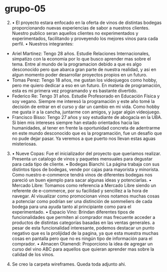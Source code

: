 # grupo-05

2.  • El proyecto estara enfocado en la oferta de vinos de distintas bodegas proporcionando nuevas experiencias de sabor a nuestros clientes. Nuestro publico seran aquellos clientes no experimentados y experimentados, facilitando y proveyendo los mejores vinos para cada perfil.
    • Nuestros integrantes:

- Ariel Martinez: Tengo 28 años. Estudie Relaciones Internacionales, simpatizo con la economia por lo que busco aprender mas sobre el tema. Entre al mundo de la programacion debido a que es algo desconocido pero que abarca gran parte de nuestra realidad, y asi en algun momento poder desarrollar proyectos propios en un futuro.
- Tomas Perez: Tengo 18 años, me gustan los videojuegos como hobby, pero me quiero dedicar a eso en un futuro. En materia de programación, esta es mi primera vez programando y es bastante divertido.
- Federico Re: Tengo 31 años. Estudie Profesorado en Educación Física y soy vegano. Siempre me interesó la programación y este año tomé la decisión de entrar en el curso y dar un cambio en mi vida. Como hobby me gusta ir a la cancha, juntarme con amigos, y jugar algún videojuego.
- Francisco Bisso: Tengo 27 años y soy estudiante de abogacía en la UBA. Si bien mis intereses siempre han estado orientados hacia las humanidades, al tener en frente la oportunidad concreta de adentrarme en este mundo desconocido que es la programación, fue un desafío que no pude dejar pasar. Ya veremos a que puerto nos llevan estas aguas misteriosas.

3. • Nueve Copas: Fue el inicializador del proyecto que queriamos realizar. Presenta un catalogo de vinos y paquetes mensuales para degustar para cada tipo de cliente.
   • Bodegas Bianchi: La página trabaja con sus distintos tipos de bodegas, vende por cajas para mayorista y minorista. Como nuestro e-commerce tendrá vinos de diferentes bodegas nos pareció un buen ejemplo para sacar algunas ideas y potenciarlas.
   • Mercado Libre: Tomamos como referencia a Mercado Libre siendo un referente de e-commerce, por su facilidad y sencillez a la hora de navegar.
   Al visualizar como promocionan vinos notamos muchas cosas a potenciar como podrían ser una distinción de sommeliers de cada bodega para una ayuda tanto al principiante como para el experimentado.
   • Espacio Vino: Brindan diferentes tipos de funcionalidades que permiten al comprador mas frecuente acceder a productos de distintas categorías basadas en las ventas generales.
   a pesar de esta funcionalidad interesante, podemos destacar un punto negativo que es la prolijidad de la pagina, ya que esta muestra muchas cosas en pantalla pero que no es ningún tipo de información para el comprador.
   • Almacen Otamendi: Proporciono la idea de agregar un curso del vino ABC para aquellos que quieran aprender mas sobre la calidad de los vinos.

4. Se creo la carpeta wireframes. Queda toda adjunto ahi.
